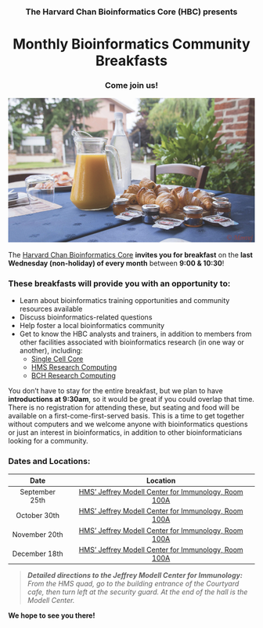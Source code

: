 <center><h3> The Harvard Chan Bioinformatics Core (HBC) presents  </h3></center>


<center> <h1> Monthly Bioinformatics Community Breakfasts </h1> </center>

<center> <h3> <b> Come join us! </b> </h3> </center>

<p align="center">
<img src="assets/images/breakfast_Monvej.png" width="700">
</p>


The [Harvard Chan Bioinformatics Core](http://bioinformatics.sph.harvard.edu/) **invites you for breakfast** on the **last Wednesday (non-holiday) of every month** between **9:00 & 10:30**!

### These breakfasts will provide you with an opportunity to:

* Learn about bioinformatics training opportunities and community resources available
* Discuss bioinformatics-related questions
* Help foster a local bioinformatics community
* Get to know the HBC analysts and trainers, in addition to members from other facilities associated with bioinformatics research (in one way or another), including:
  * [Single Cell Core](https://singlecellcore.hms.harvard.edu/)
  * [HMS Research Computing](https://rc.hms.harvard.edu/)
  * [BCH Research Computing](https://www.researchcomputing.org/)
 
You don’t have to stay for the entire breakfast, but we plan to have **introductions at 9:30am**, so it would be great if you could overlap that time. There is no registration for attending these, but seating and food will be available on a first-come-first-served basis. This is a time to get together without computers and we welcome anyone with bioinformatics questions or just an interest in bioinformatics, in addition to other bioinformaticians looking for a community. 

### Dates and Locations: 

| Date |  Location |
| :----: | :----: |
| September 25th | [HMS’ Jeffrey Modell Center for Immunology, Room 100A](https://goo.gl/maps/23ck7uK8LggeecGY6) |
| October 30th | [HMS’ Jeffrey Modell Center for Immunology, Room 100A](https://goo.gl/maps/23ck7uK8LggeecGY6) |
| November 20th | [HMS’ Jeffrey Modell Center for Immunology, Room 100A](https://goo.gl/maps/23ck7uK8LggeecGY6) |
| December 18th | [HMS’ Jeffrey Modell Center for Immunology, Room 100A](https://goo.gl/maps/23ck7uK8LggeecGY6) |

>_**Detailed directions to the Jeffrey Modell Center for Immunology:** From the HMS quad, go to the building entrance of the Courtyard cafe, then turn left at the security guard. At the end of the hall is the Modell Center._

**We hope to see you there!**
 
